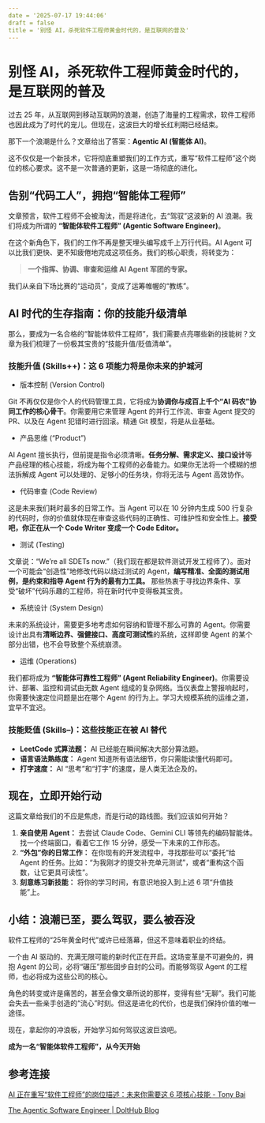 ```yaml
---
date = '2025-07-17 19:44:06'
draft = false
title = '别怪 AI，杀死软件工程师黄金时代的，是互联网的普及'
---
```




# 别怪 AI，杀死软件工程师黄金时代的，是互联网的普及

过去 25 年，从互联网到移动互联网的浪潮，创造了海量的工程需求，软件工程师也因此成为了时代的宠儿。但现在，这波巨大的增长红利期已经结束。

那下一个浪潮是什么？文章给出了答案：**Agentic AI (智能体 AI)**。

这不仅仅是一个新技术，它将彻底重塑我们的工作方式，重写“软件工程师”这个岗位的核心要求。这不是一次普通的更新，这是一场彻底的进化。

## 告别“代码工人”，拥抱“智能体工程师”

文章预言，软件工程师不会被淘汰，而是将进化，去“驾驭”这波新的 AI 浪潮。我们将成为所谓的 **“智能体软件工程师” (Agentic Software Engineer)**。

在这个新角色下，我们的工作不再是整天埋头编写成千上万行代码。AI Agent 可以比我们更快、更不知疲倦地完成这项任务。我们的核心职责，将转变为：

> **一个指挥、协调、审查和运维 AI Agent 军团的专家。**

我们从亲自下场比赛的“运动员”，变成了运筹帷幄的“教练”。

## AI 时代的生存指南：你的技能升级清单

那么，要成为一名合格的“智能体软件工程师”，我们需要点亮哪些新的技能树？文章为我们梳理了一份极其宝贵的“技能升值/贬值清单”。

### 技能升值 (Skills++)：这 6 项能力将是你未来的护城河

- 版本控制 (Version Control)

Git 不再仅仅是你个人的代码管理工具，它将成为**协调你与成百上千个“AI 码农”协同工作的核心骨干**。你需要用它来管理 Agent 的并行工作流、审查 Agent 提交的 PR、以及在 Agent 犯错时进行回滚。精通 Git 模型，将是从业基础。

- 产品思维 (“Product”)

AI Agent 擅长执行，但前提是指令必须清晰。**任务分解、需求定义、接口设计**等产品经理的核心技能，将成为每个工程师的必备能力。如果你无法将一个模糊的想法拆解成 Agent 可以处理的、足够小的任务块，你将无法与 Agent 高效协作。

- 代码审查 (Code Review)

这是未来我们耗时最多的日常工作。当 Agent 可以在 10 分钟内生成 500 行复杂的代码时，你的价值就体现在审查这些代码的正确性、可维护性和安全性上。**接受吧，你正在从一个 Code Writer 变成一个 Code Editor。**

- 测试 (Testing)

文章说：“We’re all SDETs now.”（我们现在都是软件测试开发工程师了）。面对一个可能会“创造性”地修改代码以绕过测试的 Agent，**编写精准、全面的测试用例，是约束和指导 Agent 行为的最有力工具。** 那些热衷于寻找边界条件、享受“破坏”代码乐趣的工程师，将在新时代中变得极其宝贵。

- 系统设计 (System Design)

未来的系统设计，需要更多地考虑如何容纳和管理不那么可靠的 Agent。你需要设计出具有**清晰边界、强健接口、高度可测试性**的系统，这样即使 Agent 的某个部分出错，也不会导致整个系统崩溃。

- 运维 (Operations)

我们都将成为 **“智能体可靠性工程师” (Agent Reliability Engineer)**。你需要设计、部署、监控和调试由无数 Agent 组成的复杂网络。当仪表盘上警报响起时，你需要快速定位问题是出在哪个 Agent 的行为上。学习大规模系统的运维之道，宜早不宜迟。

### **技能贬值 (Skills–)：这些技能正在被 AI 替代**

- **LeetCode 式算法题：** AI 已经能在瞬间解决大部分算法题。
- **语言语法熟练度：** Agent 知道所有语法细节，你只需能读懂代码即可。
- **打字速度：** AI “思考”和“打字”的速度，是人类无法企及的。

## 现在，立即开始行动

这篇文章给我们的不应是焦虑，而是行动的路线图。我们应该如何开始？

1. **亲自使用 Agent：** 去尝试 Claude Code、Gemini CLI 等领先的编码智能体。找一个终端窗口，看着它工作 15 分钟，感受一下未来的工作形态。
2. **“外包”你的日常工作：** 在你现有的开发流程中，寻找那些可以“委托”给 Agent 的任务。比如：“为我刚才的提交补充单元测试”，或者“重构这个函数，让它更具可读性”。
3. **刻意练习新技能：** 将你的学习时间，有意识地投入到上述 6 项“升值技能”上。

## 小结：浪潮已至，要么驾驭，要么被吞没

软件工程师的“25年黄金时代”或许已经落幕，但这不意味着职业的终结。

一个由 AI 驱动的、充满无限可能的新时代正在开启。这场变革是不可避免的，拥抱 Agent 的公司，必将“碾压”那些固步自封的公司。而能够驾驭 Agent 的工程师，也必将成为这些公司的核心。

角色的转变或许是痛苦的，甚至会像文章所说的那样，变得有些“无聊”。我们可能会失去一些亲手创造的“流心”时刻。但这是进化的代价，也是我们保持价值的唯一途径。

现在，拿起你的冲浪板，开始学习如何驾驭这波巨浪吧。

**成为一名“智能体软件工程师”，从今天开始**



## 参考连接

[AI 正在重写“软件工程师”的岗位描述：未来你需要这 6 项核心技能 - Tony Bai](https://tonybai.com/2025/07/15/the-agentic-software-engineer/)

[The Agentic Software Engineer | DoltHub Blog](https://www.dolthub.com/blog/2025-07-02-the-agentic-software-engineer/)